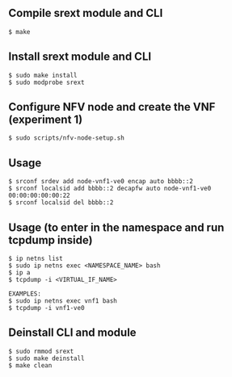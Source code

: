 ## Compile srext module and CLI
```
$ make 
```

## Install srext module and CLI
```
$ sudo make install
$ sudo modprobe srext
```

## Configure NFV node and create the VNF (experiment 1)
```
$ sudo scripts/nfv-node-setup.sh
```


## Usage
```
$ srconf srdev add node-vnf1-ve0 encap auto bbbb::2
$ srconf localsid add bbbb::2 decapfw auto node-vnf1-ve0 00:00:00:00:00:22
$ srconf localsid del bbbb::2
```

## Usage (to enter in the namespace and run tcpdump inside)
```
$ ip netns list
$ sudo ip netns exec <NAMESPACE_NAME> bash
$ ip a
$ tcpdump -i <VIRTUAL_IF_NAME>

EXAMPLES:
$ sudo ip netns exec vnf1 bash
$ tcpdump -i vnf1-ve0
```

## Deinstall CLI and module
```
$ sudo rmmod srext
$ sudo make deinstall
$ make clean
```
